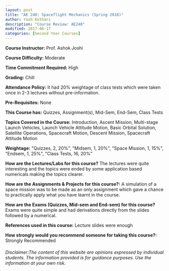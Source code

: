 ```yaml
---
layout: post
title: "AE 240: Spaceflight Mechanics (Spring 2018)"
author: Yash Kothari
description: "Course Review: AE240"
modified: 2017-06-17
categories: [Second Year Courses]
---
```


**Course Instructor:** Prof. Ashok Joshi

**Course Difficulty:** Moderate

**Time Commitment Required:** High

**Grading:** Chill

**Attendance Policy:** It had 20% weightage of class tests which were taken once in 2-3 lectures without pre-information.

**Pre-Requisites:** None

**This Course has:** Quizzes, Assignment(s), Mid-Sem, End-Sem, Class Tests

**Topics Covered in the Course:**
Introduction, Ascent Mission, Multi-stage Launch Vehicles, Launch Vehicle Attitude Motion, Basic Orbital Solution, Satellite Operations, Spacecraft Motion, Descent Mission, Spacecraft Attitude Motion

**Weightage:**
"Quizzes, 2, 20%", "Midsem, 1, 20%", "Space Mission, 1, 15%", "Endsem, 1, 25%", "Class Tests, 16, 20%"

**How are the Lectures/Labs for this course?**
The lectures were quite interesting and the topics were ended by some application based numericals making the topics clearer.

**How are the Assignments & Projects for this course?:**
A simulation of a space mission was to be made as an only assignment which gave a chance to practically apply what you have learnt in the course. 

**How are the Exams (Quizzes, Mid-sem and End-sem) for this course?**
Exams were quite simple and had derivations directly from the slides followed by a numerical.

**References used in this course:**
Lecture slides were enough

**How strongly would you recommend someone for taking this course?:**
Strongly Recommended

###### Disclaimer:The content of this website are opinions expressed by individual students. The information provided is for guidance purposes. Use the information at your own risk.